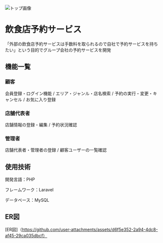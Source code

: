 ![トップ画像](https://github.com/user-attachments/assets/b8b28b57-8b3d-47e3-ab33-99e1f05dc219)

# 飲食店予約サービス
「外部の飲食店予約サービスは手数料を取られるので自社で予約サービスを持ちたい」という目的でグループ会社の予約サービスを開発

## 機能一覧
### 顧客
会員登録・ログイン機能 / エリア・ジャンル・店名検索 / 予約の実行・変更・キャンセル / お気に入り登録
### 店舗代表者
店舗情報の登録・編集 / 予約状況確認
### 管理者
店舗代表者・管理者の登録 / 顧客ユーザーの一覧確認
## 使用技術
開発言語：PHP

フレームワーク：Laravel

データベース：MySQL
## ER図
[ER図]（https://github.com/user-attachments/assets/d6f5e352-2a94-4dc8-af45-29ca035dbcf）

